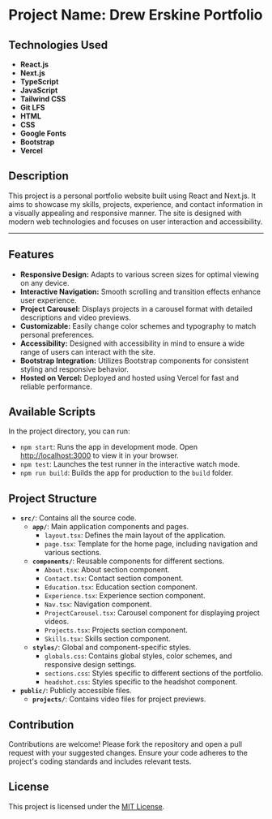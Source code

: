 # Project Name: Drew Erskine Portfolio

## Technologies Used

- **React.js**
- **Next.js**
- **TypeScript**
- **JavaScript**
- **Tailwind CSS**
- **Git LFS**
- **HTML**
- **CSS**
- **Google Fonts**
- **Bootstrap**
- **Vercel**

## Description

This project is a personal portfolio website built using React and Next.js. It aims to showcase my skills, projects, experience, and contact information in a visually appealing and responsive manner. The site is designed with modern web technologies and focuses on user interaction and accessibility.

---

## Features

- **Responsive Design:** Adapts to various screen sizes for optimal viewing on any device.
- **Interactive Navigation:** Smooth scrolling and transition effects enhance user experience.
- **Project Carousel:** Displays projects in a carousel format with detailed descriptions and video previews.
- **Customizable:** Easily change color schemes and typography to match personal preferences.
- **Accessibility:** Designed with accessibility in mind to ensure a wide range of users can interact with the site.
- **Bootstrap Integration:** Utilizes Bootstrap components for consistent styling and responsive behavior.
- **Hosted on Vercel:** Deployed and hosted using Vercel for fast and reliable performance.

## Available Scripts

In the project directory, you can run:

- `npm start`: Runs the app in development mode. Open [http://localhost:3000](http://localhost:3000) to view it in your browser.
- `npm test`: Launches the test runner in the interactive watch mode.
- `npm run build`: Builds the app for production to the `build` folder.

## Project Structure

- **`src/`**: Contains all the source code.
  - **`app/`**: Main application components and pages.
    - `layout.tsx`: Defines the main layout of the application.
    - `page.tsx`: Template for the home page, including navigation and various sections.
  - **`components/`**: Reusable components for different sections.
    - `About.tsx`: About section component.
    - `Contact.tsx`: Contact section component.
    - `Education.tsx`: Education section component.
    - `Experience.tsx`: Experience section component.
    - `Nav.tsx`: Navigation component.
    - `ProjectCarousel.tsx`: Carousel component for displaying project videos.
    - `Projects.tsx`: Projects section component.
    - `Skills.tsx`: Skills section component.
  - **`styles/`**: Global and component-specific styles.
    - `globals.css`: Contains global styles, color schemes, and responsive design settings.
    - `sections.css`: Styles specific to different sections of the portfolio.
    - `headshot.css`: Styles specific to the headshot component.
- **`public/`**: Publicly accessible files.
  - **`projects/`**: Contains video files for project previews.

## Contribution

Contributions are welcome! Please fork the repository and open a pull request with your suggested changes. Ensure your code adheres to the project's coding standards and includes relevant tests.

## License

This project is licensed under the [MIT License](LICENSE).
